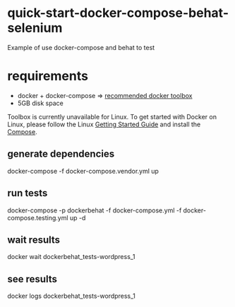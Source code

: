 # quick-start-docker-compose-behat-selenium
Example of use docker-compose and behat to test

# requirements
- docker + docker-compose => [recommended docker toolbox](https://www.docker.com/products/docker-toolbox)
- 5GB disk space

Toolbox is currently unavailable for Linux. 
To get started with Docker on Linux, please follow the Linux [Getting Started Guide](https://docs.docker.com/engine/installation/linux/) and install the [Compose](https://docs.docker.com/compose/install/).

## generate dependencies
docker-compose -f docker-compose.vendor.yml up

## run tests
docker-compose -p dockerbehat -f docker-compose.yml -f docker-compose.testing.yml up -d
## wait results
docker wait dockerbehat_tests-wordpress_1
## see results
docker logs dockerbehat_tests-wordpress_1
